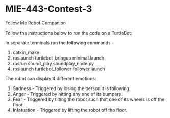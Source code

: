 # MIE-443-Contest-3
Follow Me Robot Companion

Follow the instructions below to run the code on a TurtleBot:

In separate terminals run the following commands -
1) catkin_make
2) roslaunch turtlebot_bringup minimal.launch
3) rosrun sound_play soundplay_node.py
4) roslaunch turtlebot_follower follower.launch

The robot can display 4 different emotions:
1) Sadness - Triggered by losing the person it is following.
2) Anger - Triggered by hitting any one of its bumpers.
3) Fear - Triggered by tilting the robot such that one of its wheels is off the floor.
4) Infatuation - Triggered by lifting the robot off the floor. 
